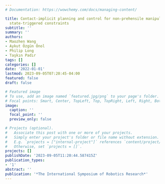```yaml
---
# Documentation: https://wowchemy.com/docs/managing-content/

title: Contact-implicit planning and control for non-prehensile manipulation using
  state-triggered constraints
subtitle: ''
summary: ''
authors:
- Maozhen Wang
- Aykut Özgün Önol
- Philip Long
- Taşkın Padır
tags: []
categories: []
date: '2022-01-01'
lastmod: 2023-09-05T07:20:45-04:00
featured: false
draft: false

# Featured image
# To use, add an image named `featured.jpg/png` to your page's folder.
# Focal points: Smart, Center, TopLeft, Top, TopRight, Left, Right, BottomLeft, Bottom, BottomRight.
image:
  caption: ''
  focal_point: ''
  preview_only: false

# Projects (optional).
#   Associate this post with one or more of your projects.
#   Simply enter your project's folder or file name without extension.
#   E.g. `projects = ["internal-project"]` references `content/project/deep-learning/index.md`.
#   Otherwise, set `projects = []`.
projects: []
publishDate: '2023-09-05T11:20:44.587415Z'
publication_types:
- '1'
abstract: ''
publication: '*The International Symposium of Robotics Research*'
---
```

